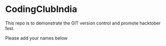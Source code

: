 # CodingClubIndia
This repo is to demonstrate the GIT version control and promote hacktober fest.


Please add your names below
